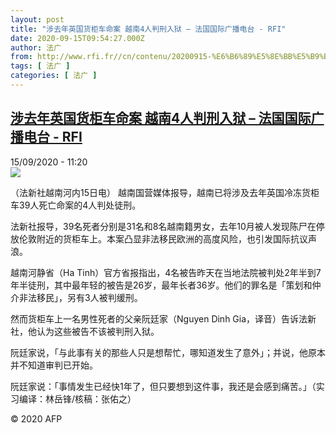 ```yaml
---
layout: post
title: "涉去年英国货柜车命案 越南4人判刑入狱 – 法国国际广播电台 - RFI"
date: 2020-09-15T09:54:27.000Z
author: 法广
from: http://www.rfi.fr//cn/contenu/20200915-%E6%B6%89%E5%8E%BB%E5%B9%B4%E8%8B%B1%E5%9B%BD%E8%B4%A7%E6%9F%9C%E8%BD%A6%E5%91%BD%E6%A1%88-%E8%B6%8A%E5%8D%974%E4%BA%BA%E5%88%A4%E5%88%91%E5%85%A5%E7%8B%B1
tags: [ 法广 ]
categories: [ 法广 ]
---
```

<!--1600163667000-->
[涉去年英国货柜车命案 越南4人判刑入狱 – 法国国际广播电台 - RFI](http://www.rfi.fr//cn/contenu/20200915-%E6%B6%89%E5%8E%BB%E5%B9%B4%E8%8B%B1%E5%9B%BD%E8%B4%A7%E6%9F%9C%E8%BD%A6%E5%91%BD%E6%A1%88-%E8%B6%8A%E5%8D%974%E4%BA%BA%E5%88%A4%E5%88%91%E5%85%A5%E7%8B%B1)
------

<div>
<div>15/09/2020 - 11:20</div><img src="https://s.rfi.fr/media/display/d693995e-f737-11ea-a737-005056a98db9/w:310/p:16x9/int0010b.200915172005.jpg"><div class="t-content__body u-clearfix"><p>（法新社越南河内15日电）    越南国营媒体报导，越南已将涉及去年英国冷冻货柜车39人死亡命案的4人判处徒刑。</p><p>    法新社报导，39名死者分别是31名和8名越南籍男女，去年10月被人发现陈尸在停放伦敦附近的货柜车上。本案凸显非法移民欧洲的高度风险，也引发国际抗议声浪。</p><p>    越南河静省（Ha Tinh）官方省报指出，4名被告昨天在当地法院被判处2年半到7年半徒刑，其中最年轻的被告是26岁，最年长者36岁。他们的罪名是「策划和仲介非法移民」，另有3人被判缓刑。</p><p>    然而货柜车上一名男性死者的父亲阮廷家（Nguyen Dinh Gia，译音）告诉法新社，他认为这些被告不该被判刑入狱。</p><p>    阮廷家说，「与此事有关的那些人只是想帮忙，哪知道发生了意外」；并说，他原本并不知道审判已开始。</p><p>    阮廷家说：「事情发生已经快1年了，但只要想到这件事，我还是会感到痛苦。」（实习编译：林岳锋/核稿：张佑之）</p><p class="t-copyright">© 2020 AFP</p>        </div>
</div>
